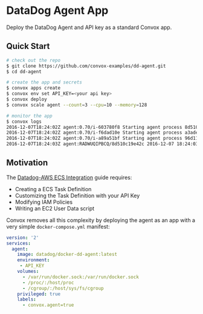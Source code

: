 # DataDog Agent App

Deploy the DataDog Agent and API key as a standard Convox app.

## Quick Start

```bash
# check out the repo
$ git clone https://github.com/convox-examples/dd-agent.git
$ cd dd-agent

# create the app and secrets
$ convox apps create
$ convox env set API_KEY=<your api key>
$ convox deploy
$ convox scale agent --count=3 --cpu=10 --memory=128

# monitor the app
$ convox logs
2016-12-07T18:24:02Z agent:0.70/i-603780f8 Starting agent process 8d510c19e42c
2016-12-07T18:24:02Z agent:0.70/i-f6dad10e Starting agent process a3ade3d781d1
2016-12-07T18:24:02Z agent:0.70/i-a89a51bf Starting agent process 96d1195ed218
2016-12-07T18:24:03Z agent:RADWUQIPBCQ/8d510c19e42c 2016-12-07 18:24:03,173 INFO supervisord started with pid 1
```

## Motivation

The [Datadog-AWS ECS Integration](http://docs.datadoghq.com/integrations/ecs/) guide requires:

* Creating a ECS Task Definition
* Customizing the Task Definition with your API Key
* Modifying IAM Policies
* Writing an EC2 User Data script

Convox removes all this complexity by deploying the agent as an app with a very simple `docker-compose.yml` manifest:

```yaml
version: '2'
services:
  agent:
    image: datadog/docker-dd-agent:latest
    environment:
     - API_KEY
    volumes:
      - /var/run/docker.sock:/var/run/docker.sock
      - /proc/:/host/proc
      - /cgroup/:/host/sys/fs/cgroup
    privileged: true
    labels:
      - convox.agent=true
```